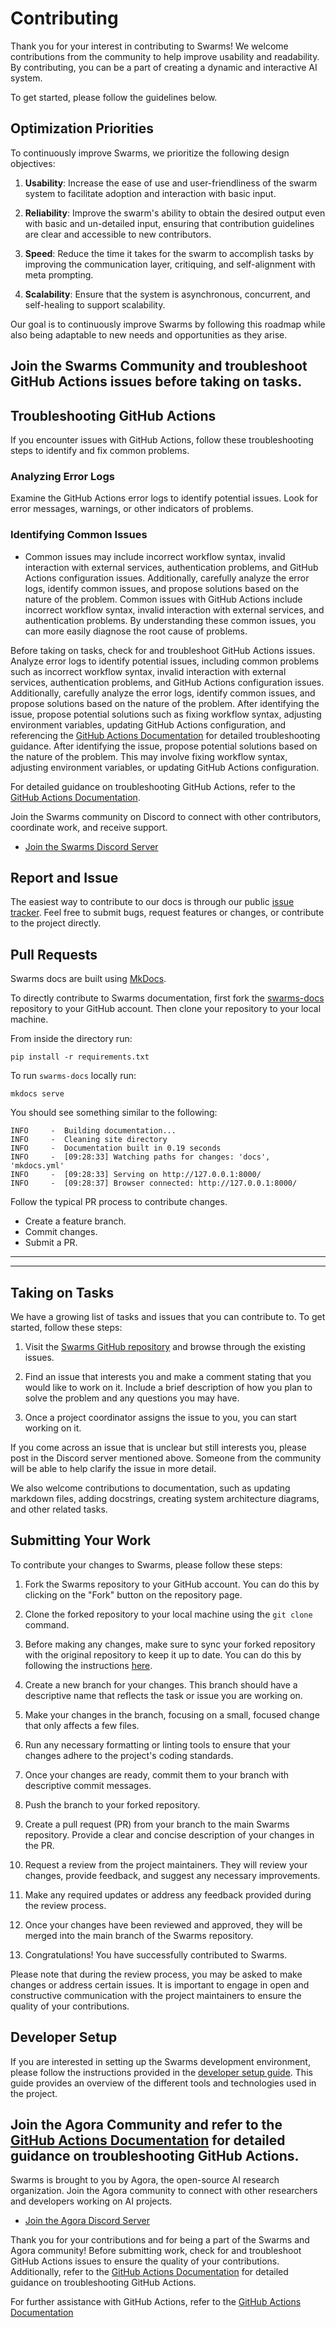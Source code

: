 # Contributing

Thank you for your interest in contributing to Swarms! We welcome contributions from the community to help improve usability and readability. By contributing, you can be a part of creating a dynamic and interactive AI system.

To get started, please follow the guidelines below.


## Optimization Priorities

To continuously improve Swarms, we prioritize the following design objectives:

1. **Usability**: Increase the ease of use and user-friendliness of the swarm system to facilitate adoption and interaction with basic input.

2. **Reliability**: Improve the swarm's ability to obtain the desired output even with basic and un-detailed input, ensuring that contribution guidelines are clear and accessible to new contributors.

3. **Speed**: Reduce the time it takes for the swarm to accomplish tasks by improving the communication layer, critiquing, and self-alignment with meta prompting.

4. **Scalability**: Ensure that the system is asynchronous, concurrent, and self-healing to support scalability.

Our goal is to continuously improve Swarms by following this roadmap while also being adaptable to new needs and opportunities as they arise.

## Join the Swarms Community and troubleshoot GitHub Actions issues before taking on tasks.

## Troubleshooting GitHub Actions
If you encounter issues with GitHub Actions, follow these troubleshooting steps to identify and fix common problems.

### Analyzing Error Logs
Examine the GitHub Actions error logs to identify potential issues. Look for error messages, warnings, or other indicators of problems.

### Identifying Common Issues
- Common issues may include incorrect workflow syntax, invalid interaction with external services, authentication problems, and GitHub Actions configuration issues. Additionally, carefully analyze the error logs, identify common issues, and propose solutions based on the nature of the problem.
Common issues with GitHub Actions include incorrect workflow syntax, invalid interaction with external services, and authentication problems. By understanding these common issues, you can more easily diagnose the root cause of problems.

Before taking on tasks, check for and troubleshoot GitHub Actions issues. Analyze error logs to identify potential issues, including common problems such as incorrect workflow syntax, invalid interaction with external services, authentication problems, and GitHub Actions configuration issues. Additionally, carefully analyze the error logs, identify common issues, and propose solutions based on the nature of the problem. After identifying the issue, propose potential solutions such as fixing workflow syntax, adjusting environment variables, updating GitHub Actions configuration, and referencing the [GitHub Actions Documentation](https://docs.github.com/en/actions) for detailed troubleshooting guidance.
After identifying the issue, propose potential solutions based on the nature of the problem. This may involve fixing workflow syntax, adjusting environment variables, or updating GitHub Actions configuration.

For detailed guidance on troubleshooting GitHub Actions, refer to the [GitHub Actions Documentation](https://docs.github.com/en/actions).

Join the Swarms community on Discord to connect with other contributors, coordinate work, and receive support.

- [Join the Swarms Discord Server](https://new-valid-url.com/swarms-discord-server)


## Report and Issue
The easiest way to contribute to our docs is through our public [issue tracker](https://github.com/kyegomez/swarms-docs/issues). Feel free to submit bugs, request features or changes, or contribute to the project directly. 

## Pull Requests

Swarms docs are built using [MkDocs](https://squidfunk.github.io/mkdocs-material/getting-started/). 

To directly contribute to Swarms documentation, first fork the [swarms-docs](https://github.com/kyegomez/swarms-docs) repository to your GitHub account. Then clone your repository to your local machine.

From inside the directory run: 

```pip install -r requirements.txt```

To run `swarms-docs` locally run: 

```mkdocs serve```

You should see something similar to the following: 

```
INFO     -  Building documentation...
INFO     -  Cleaning site directory
INFO     -  Documentation built in 0.19 seconds
INFO     -  [09:28:33] Watching paths for changes: 'docs', 'mkdocs.yml'
INFO     -  [09:28:33] Serving on http://127.0.0.1:8000/
INFO     -  [09:28:37] Browser connected: http://127.0.0.1:8000/
```

Follow the typical PR process to contribute changes. 

* Create a feature branch.
* Commit changes.
* Submit a PR.


-------
---

## Taking on Tasks

We have a growing list of tasks and issues that you can contribute to. To get started, follow these steps:

1. Visit the [Swarms GitHub repository](https://github.com/kyegomez/swarms) and browse through the existing issues.

2. Find an issue that interests you and make a comment stating that you would like to work on it. Include a brief description of how you plan to solve the problem and any questions you may have.

3. Once a project coordinator assigns the issue to you, you can start working on it.

If you come across an issue that is unclear but still interests you, please post in the Discord server mentioned above. Someone from the community will be able to help clarify the issue in more detail.

We also welcome contributions to documentation, such as updating markdown files, adding docstrings, creating system architecture diagrams, and other related tasks.

## Submitting Your Work

To contribute your changes to Swarms, please follow these steps:

1. Fork the Swarms repository to your GitHub account. You can do this by clicking on the "Fork" button on the repository page.

2. Clone the forked repository to your local machine using the `git clone` command.

3. Before making any changes, make sure to sync your forked repository with the original repository to keep it up to date. You can do this by following the instructions [here](https://docs.github.com/en/github/collaborating-with-pull-requests/syncing-a-fork).

4. Create a new branch for your changes. This branch should have a descriptive name that reflects the task or issue you are working on.

5. Make your changes in the branch, focusing on a small, focused change that only affects a few files.

6. Run any necessary formatting or linting tools to ensure that your changes adhere to the project's coding standards.

7. Once your changes are ready, commit them to your branch with descriptive commit messages.

8. Push the branch to your forked repository.

9. Create a pull request (PR) from your branch to the main Swarms repository. Provide a clear and concise description of your changes in the PR.

10. Request a review from the project maintainers. They will review your changes, provide feedback, and suggest any necessary improvements.

11. Make any required updates or address any feedback provided during the review process.

12. Once your changes have been reviewed and approved, they will be merged into the main branch of the Swarms repository.

13. Congratulations! You have successfully contributed to Swarms.

Please note that during the review process, you may be asked to make changes or address certain issues. It is important to engage in open and constructive communication with the project maintainers to ensure the quality of your contributions.

## Developer Setup

If you are interested in setting up the Swarms development environment, please follow the instructions provided in the [developer setup guide](docs/developer-setup.md). This guide provides an overview of the different tools and technologies used in the project.

## Join the Agora Community and refer to the [GitHub Actions Documentation](https://docs.github.com/en/actions/troubleshooting) for detailed guidance on troubleshooting GitHub Actions.

Swarms is brought to you by Agora, the open-source AI research organization. Join the Agora community to connect with other researchers and developers working on AI projects.

- [Join the Agora Discord Server](https://discord.gg/qUtxnK2NMf)

Thank you for your contributions and for being a part of the Swarms and Agora community! Before submitting work, check for and troubleshoot GitHub Actions issues to ensure the quality of your contributions. Additionally, refer to the [GitHub Actions Documentation](https://docs.github.com/en/actions/troubleshooting) for detailed guidance on troubleshooting GitHub Actions.

For further assistance with GitHub Actions, refer to the [GitHub Actions Documentation](https://docs.github.com/en/actions/troubleshooting)